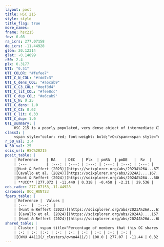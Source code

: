 ```yaml
---
layout: post
title: HSC 215
style: style
title_flag: true
more_names: 
fname: hsc215
fov: 0.08
ra_icrs: 277.07158
de_icrs: -11.44928
glon: 20.12314
glat: -0.14899
r50: 2.4
plx: 0.3177
UTI: "0.51"
UTI_COLOR: "#fefee7"
UTI_C_N_COL: "#fdd7c3"
UTI_C_dens_COL: "#a6cab9"
UTI_C_C3_COL: "#eef8d4"
UTI_C_lit_COL: "#fee8cc"
UTI_C_dup_COL: "#a6cab9"
UTI_C_N: 0.25
UTI_C_dens: 1.0
UTI_C_C3: 0.62
UTI_C_lit: 0.33
UTI_C_dup: 1.0
UTI_summary: |
    HSC 215 is a poorly populated, very dense object of intermediate C3 quality. It was recently reported in the literature. This object shares a large percentage of members with a later reported entry.
class3: |
    <span style="color: red; font-weight: bold;">C</span><span style="color: green; font-weight: bold;">A</span>
r_50_val: 2.4
N_50_val: 25
scix_url: HSC%20215
posit_table: |
    | Reference    | RA    | DEC   | Plx  | pmRA  | pmDE   |  Rv  |
    | :---         | :---: | :---: | :---: | :---: | :---: | :---: |
    |[Hunt & Reffert (2023)](https://scixplorer.org/abs/2023A%26A...673A.114H) | 277.068 | -11.458 | 0.318 | -0.476 | -2.218 | 16.833 |
    |[Cavallo et al. (2024)](https://scixplorer.org/abs/2024AJ....167...12C) | 277.08 | -11.453 | 0.318 | -- | -- | -- |
    |[Hunt & Reffert (2024)](https://scixplorer.org/abs/2024A%26A...686A..42H) | 277.068 | -11.458 | 0.318 | -0.476 | -2.218 | 16.833 |
    | **UCC** |277.072 | -11.449 | 0.318 | -0.458 | -2.21 | 29.536 | 
cds_radec: 277.07158,-11.44928
carousel: UCC_HUNT23
fpars_table: |
    | Reference |  Values |
    | :---  |  :---:  |
    | [Hunt & Reffert (2023)](https://scixplorer.org/abs/2023A%26A...673A.114H) | `AV50=5.022, diffAV50=2.159, MOD50=12.18, logAge50=8.182` |
    | [Cavallo et al. (2024)](https://scixplorer.org/abs/2024AJ....167...12C) | `AV50=4.66, dMod50=12.73, logAge50=8.15, [Fe/H]50=0.24` |
    | [Hunt & Reffert (2024)](https://scixplorer.org/abs/2024A%26A...686A..42H) | `MassJ=805.417` |
shared_table: |
    | Cluster | <span title="Percentage of members that this OC shares with the ones listed">%</span>   | RA   | DEC   | Plx   | pmRA  | pmDE  | Rv | UTI |
    | :-: | :-: |:-: | :-: | :-: | :-: | :-: | :-: | :-: |
    |[CWNU 4411](/_clusters/cwnu4411/)| 100.0 | 277.07 | -11.44 | 0.32 | -0.46 | -2.21 | 19.65 |0.05 |
---
```

